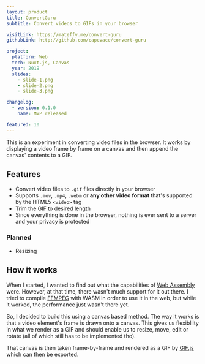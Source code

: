 ```yaml
---
layout: product
title: ConvertGuru
subtitle: Convert videos to GIFs in your browser

visitLink: https://mateffy.me/convert-guru
githubLink: http://github.com/capevace/convert-guru

project:
  platform: Web
  tech: Nuxt.js, Canvas
  year: 2019
  slides:
    - slide-1.png
    - slide-2.png
    - slide-3.png

changelog:
  - version: 0.1.0
    name: MVP released

featured: 10
---
```


This is an experiment in converting video files in the browser. It works by displaying a video frame by frame on a canvas and then append the canvas' contents to a GIF.

## Features

- Convert video files to `.gif` files directly in your browser
- Supports `.mov`, `.mp4`, `.webm` or **any other video format** that's supported by the HTML5 `<video>` tag
- Trim the GIF to desired length
- Since everything is done in the browser, nothing is ever sent to a server and your privacy is protected

### Planned

- Resizing

## How it works

When I started, I wanted to find out what the capabilities of [Web Assembly](https://webassembly.org) were. However, at that time, there wasn't much support for it out there. I tried to compile [FFMPEG](https://ffmpeg.org) with WASM in order to use it in the web, but while it worked, the performance just wasn't there yet.

So, I decided to build this using a canvas based method. The way it works is that a video element's frame is drawn onto a canvas. This gives us flexiblilty in what we render as a GIF and should enable us to resize, move, edit or rotate (all of which still has to be implemented tho).

That canvas is then taken frame-by-frame and rendered as a GIF by [GIF.js](https://jnordberg.github.io/gif.js/) which can then be exported.
